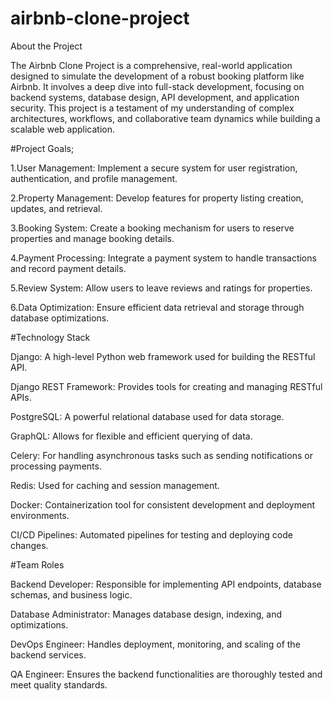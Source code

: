 # airbnb-clone-project
About the Project

The Airbnb Clone Project is a comprehensive, real-world application designed to simulate the development of a robust booking platform like Airbnb. It involves a deep dive into full-stack development, focusing on backend systems, database design, API development, and application security. This project is a testament of my understanding of complex architectures, workflows, and collaborative team dynamics while building a scalable web application.

#Project Goals;

1.User Management: Implement a secure system for user registration, authentication, and profile management.

2.Property Management: Develop features for property listing creation, updates, and retrieval.

3.Booking System: Create a booking mechanism for users to reserve properties and manage booking details.

4.Payment Processing: Integrate a payment system to handle transactions and record payment details.

5.Review System: Allow users to leave reviews and ratings for properties.

6.Data Optimization: Ensure efficient data retrieval and storage through database optimizations.

#Technology Stack

Django: A high-level Python web framework used for building the RESTful API.

Django REST Framework: Provides tools for creating and managing RESTful APIs.

PostgreSQL: A powerful relational database used for data storage.

GraphQL: Allows for flexible and efficient querying of data.

Celery: For handling asynchronous tasks such as sending notifications or processing payments.

Redis: Used for caching and session management.

Docker: Containerization tool for consistent development and deployment environments.

CI/CD Pipelines: Automated pipelines for testing and deploying code changes.


#Team Roles

Backend Developer: Responsible for implementing API endpoints, database schemas, and business logic.

Database Administrator: Manages database design, indexing, and optimizations.

DevOps Engineer: Handles deployment, monitoring, and scaling of the backend services.

QA Engineer: Ensures the backend functionalities are thoroughly tested and meet quality standards.





